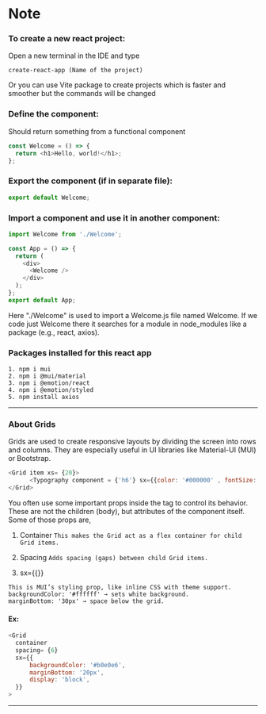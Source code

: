 # Note
### To create a new react project:
Open a new terminal in the IDE and type 
```
create-react-app (Name of the project)
```
Or you can use Vite package to create projects which is faster and smoother but the commands will be changed

### Define the component:   
Should return something from a functional component
```react.js
const Welcome = () => {
  return <h1>Hello, world!</h1>;
};
```
### Export the component (if in separate file):
```react.js
export default Welcome;
```
### Import a component and use it in another component:
```react.js
import Welcome from './Welcome';

const App = () => {
  return (
    <div>
      <Welcome />
    </div>
  );
};
export default App;
```
Here "./Welcome" is used to import a Welcome.js file named Welcome. If we code just Welcome there it searches for a module in node_modules like a package (e.g., react, axios).
### Packages installed for this react app
  ```
  1. npm i mui
  2. npm i @mui/material
  3. npm i @emotion/react
  4. npm i @emotion/styled
  5. npm install axios
```
***
### About Grids
Grids are used to create responsive layouts by dividing the screen into rows and columns. They are especially useful in UI libraries like Material-UI (MUI) or Bootstrap.

``` react.js
<Grid item xs= {20}> 
      <Typography component = {'h6'} sx={{color: '#000000' , fontSize:'20px'} }>User Form</Typography>
</Grid>
```
You often use some important props inside the <Grid> tag to control its behavior. These are not the children (body), but attributes of the <Grid> component itself.
Some of those props are,
1. Container
```This makes the Grid act as a flex container for child Grid items.```

2. Spacing 
```Adds spacing (gaps) between child Grid items.```

3. sx={{}}
```
This is MUI’s styling prop, like inline CSS with theme support.
backgroundColor: '#ffffff' → sets white background.
marginBottom: '30px' → space below the grid.
```
#### Ex:
```react.js
<Grid
  container
  spacing= {6}
  sx={{
      backgroundColor: '#b0e0e6',
      marginBottom: '20px',
      display: 'block',
  }}
>
```
***
